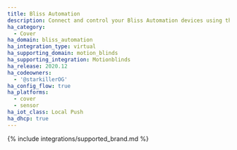 ```yaml
---
title: Bliss Automation
description: Connect and control your Bliss Automation devices using the Motionblinds integration
ha_category:
  - Cover
ha_domain: bliss_automation
ha_integration_type: virtual
ha_supporting_domain: motion_blinds
ha_supporting_integration: Motionblinds
ha_release: 2020.12
ha_codeowners:
  - '@starkillerOG'
ha_config_flow: true
ha_platforms:
  - cover
  - sensor
ha_iot_class: Local Push
ha_dhcp: true
---
```


{% include integrations/supported_brand.md %}
